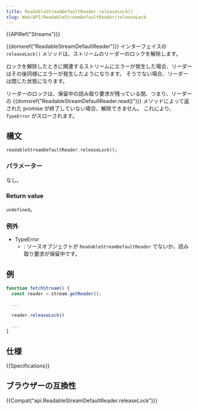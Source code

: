 ```yaml
---
title: ReadableStreamDefaultReader.releaseLock()
slug: Web/API/ReadableStreamDefaultReader/releaseLock
---
```


{{APIRef("Streams")}}

{{domxref("ReadableStreamDefaultReader")}} インターフェイスの `releaseLock()` メソッドは、ストリームのリーダーのロックを解除します。

ロックを解除したときに関連するストリームにエラーが発生した場合、リーダーはその後同様にエラーが発生したようになります。 そうでない場合、リーダーは閉じた状態になります。

リーダーのロックは、保留中の読み取り要求が残っている間、つまり、リーダーの {{domxref("ReadableStreamDefaultReader.read()")}} メソッドによって返された promise が終了していない場合、解除できません。 これにより、`TypeError` がスローされます。

## 構文

```
readableStreamDefaultReader.releaseLock();
```

### パラメーター

なし。

### Return value

`undefined`。

### 例外

- TypeError
  - : ソースオブジェクトが `ReadableStreamDefaultReader` でないか、読み取り要求が保留中です。

## 例

```js
function fetchStream() {
  const reader = stream.getReader();

  ...

  reader.releaseLock()

  ...
}
```

## 仕様

{{Specifications}}

## ブラウザーの互換性

{{Compat("api.ReadableStreamDefaultReader.releaseLock")}}

